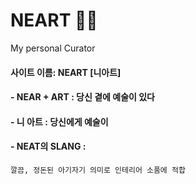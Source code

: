 # NEART :artist:

My personal Curator 

#### 사이트 이름: NEART [니아트]

#### - NEAR + ART : 당신 곁에 예술이 있다

#### - 니 아트 : 당신에게 예술이

#### - NEAT의 SLANG : </br> 
	깔끔, 정돈된 아기자기 의미로 인테리어 소품에 적합
	
